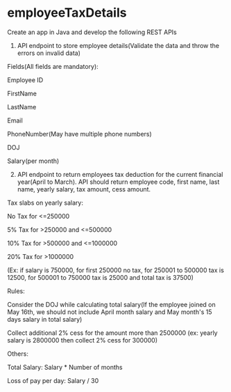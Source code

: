 # employeeTaxDetails

Create an app in Java and develop the following REST APIs

1. API endpoint to store employee details(Validate the data and throw the errors on invalid data)

 

Fields(All fields are mandatory):

Employee ID

FirstName

LastName

Email

PhoneNumber(May have multiple phone numbers)

DOJ

Salary(per month)

 

2. API endpoint to return employees tax deduction for the current financial year(April to March). API should return employee code, first name, last name, yearly salary, tax amount, cess amount.

 

Tax slabs on yearly salary:

No Tax for <=250000

5% Tax for >250000 and <=500000

10% Tax for >500000 and <=1000000

20% Tax for >1000000

  (Ex: if salary is 750000, for first 250000 no tax, for 250001 to 500000 tax is 12500, for 500001 to 750000 tax is 25000 and total tax is 37500)

 

 

Rules:

Consider the DOJ while calculating total salary(If the employee joined on May 16th, we should not include April month salary and May month's 15 days salary in total salary)

Collect additional 2% cess for the amount more than 2500000 (ex: yearly salary is 2800000 then collect 2% cess for 300000)

  

Others:

Total Salary: Salary * Number of months

Loss of pay per day: Salary / 30

